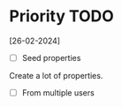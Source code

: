 # Priority TODO

[26-02-2024]
- [ ] Seed properties

Create a lot of properties.

- [ ] From multiple users
